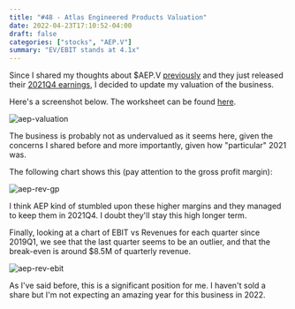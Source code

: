 ```yaml
---
title: "#48 - Atlas Engineered Products Valuation"
date: 2022-04-23T17:10:52-04:00
draft: false
categories: ["stocks", "AEP.V"]
summary: "EV/EBIT stands at 4.1x"
---
```


Since I shared my thoughts about $AEP.V [previously](/diary/47-the-curious-case-of-aep) and they just released their [2021Q4 earnings](https://drive.google.com/file/d/1VdTkDUX5qu4ux87IB7FMA7fwQ6Oi5h-f/view?usp=sharing), I decided to update my valuation of the business.

Here's a screenshot below. The worksheet can be found [here](https://docs.google.com/spreadsheets/d/17PsIj1jKnIQYU3wcsU88ux4hZ4g3sQvJBwZW33z_WXU/edit?usp=sharing).

![aep-valuation](/images/aep-valuation.png)

The business is probably not as undervalued as it seems here, given the concerns I shared before and more importantly, given how "particular" 2021 was.

The following chart shows this (pay attention to the gross profit margin):

![aep-rev-gp](/images/aep-rev-gp.png)

I think AEP kind of stumbled upon these higher margins and they managed to keep them in 2021Q4. I doubt they'll stay this high longer term.

Finally, looking at a chart of EBIT vs Revenues for each quarter since 2019Q1, we see that the last quarter seems to be an outlier, and that the break-even is around $8.5M of quarterly revenue.

![aep-rev-ebit](/images/aep-rev-ebit.png)

As I've said before, this is a significant position for me. I haven't sold a share but I'm not expecting an amazing year for this business in 2022.